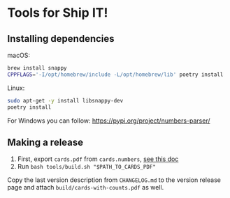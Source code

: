 # Tools for Ship IT!

## Installing dependencies

macOS:

```bash
brew install snappy
CPPFLAGS='-I/opt/homebrew/include -L/opt/homebrew/lib' poetry install
```

Linux:

```bash
sudo apt-get -y install libsnappy-dev
poetry install
```

For Windows you can follow: https://pypi.org/project/numbers-parser/

## Making a release

1. First, export `cards.pdf` from `cards.numbers`, [see this doc](https://github.com/sobolevn/ship-it-boardgame/blob/master/tools/generate-pdf.py)
2. Run `bash tools/build.sh "$PATH_TO_CARDS_PDF"`

Copy the last version description from `CHANGELOG.md`
to the version release page
and attach `build/cards-with-counts.pdf` as well.
